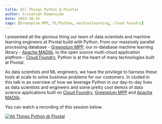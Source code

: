 ```yaml
---
title: All Things Python @ Pivotal
author: Srivatsan Ramanujam
date: 2015-10-15
tags: [Greenplum MPP, PL/Python, machinelearning, cloud foundry]
---
```


I presented all the glorious thing our team of data scientists and machine learning engineers at Pivotal build with Python. From our massively parallel processing database - [Greenplum MPP](https://greenplum.org/), our in-database machine learning library - [Apache MADlib](https://madlib.apache.org/), to the open source multi-cloud application platfrom - [Cloud Foundry](https://www.cloudfoundry.org/), Python is at the heart of many technologies built at Pivotal.

As data scientists and ML engineers, we have the privilege to harness these tools at scale to solve business problems for our customers. In cluded in this talk is an overview of how we leverage Python in our day-to-day lives as data scientists and engineers and some pretty cool demos of data science applications built on [Cloud Foundry](https://www.cloudfoundry.org/), [Greenplum MPP](https://greenplum.org/) and [Apache MADlib](https://madlib.apache.org/).

You can watch a recording of this session below.

[![All Things Python @ Pivotal](https://raw.githubusercontent.com/vatsan/vatsan.github.io/master/assets/img/sample/all_things_python_2015.png)](https://www.youtube.com/watch?v=dwaUl_V3Nes)

